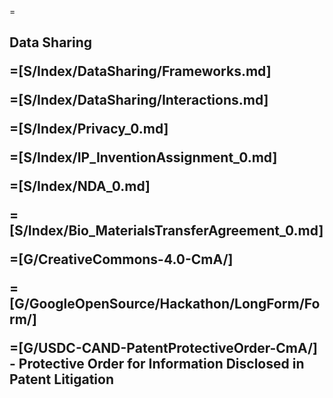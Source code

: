 =<h2>Data Sharing</a>

=[S/Index/DataSharing/Frameworks.md]

=[S/Index/DataSharing/Interactions.md]

=[S/Index/Privacy_0.md]

=[S/Index/IP_InventionAssignment_0.md]

=[S/Index/NDA_0.md]

=[S/Index/Bio_MaterialsTransferAgreement_0.md]

=[G/CreativeCommons-4.0-CmA/]

=[G/GoogleOpenSource/Hackathon/LongForm/Form/]

=[G/USDC-CAND-PatentProtectiveOrder-CmA/] - Protective Order for Information Disclosed in Patent Litigation